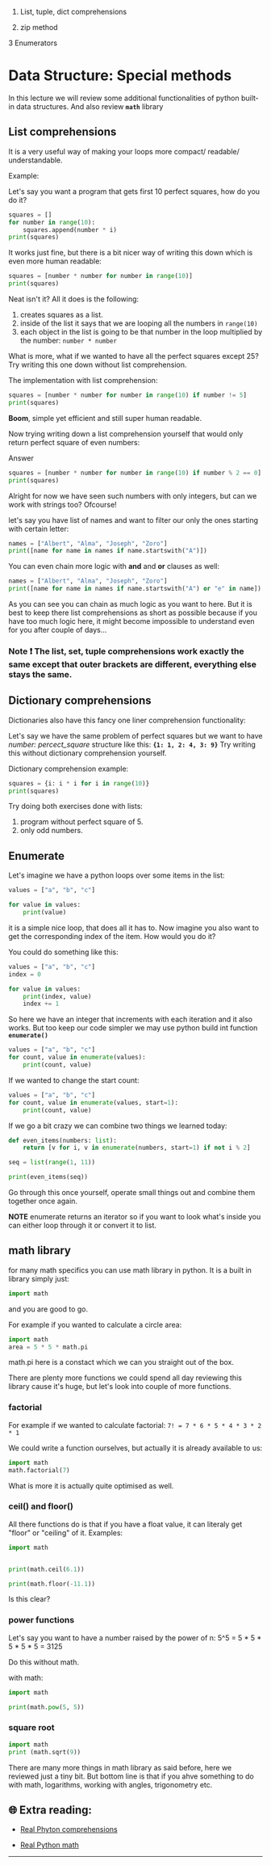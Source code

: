 1. List, tuple, dict comprehensions 

1. zip method

3 Enumerators



# Data Structure: Special methods

In this lecture we will review some additional functionalities of python built-in data structures. And also review **`math`** library

## List comprehensions

It is a very useful way of making your loops more compact/ readable/ understandable. 

Example:

Let's say you want a program that gets first 10 perfect squares, how do you do it?

```python
squares = []
for number in range(10):
    squares.append(number * i)
print(squares)
```

It works just fine, but there is a bit nicer way of writing this down which is even more human readable:

```python
squares = [number * number for number in range(10)]
print(squares)
```

Neat isn't it? All it does is the following:

1. creates squares as a list.
1. inside of the list it says that we are looping all the numbers in `range(10)`
1. each object in the list is going to be that number in the loop multiplied by the number: `number * number`


What is more, what if we wanted to have all the perfect squares except 25? Try writing this one down without list comprehension.

The implementation with list comprehension:

```python
squares = [number * number for number in range(10) if number != 5]
print(squares)
```

**Boom**, simple yet efficient and still super human readable. 

Now trying writing down a list comprehension yourself that would only return perfect square of even numbers:




Answer
```python
squares = [number * number for number in range(10) if number % 2 == 0]
print(squares)
```

Alright for now we have seen such numbers with only integers, but can we work with strings too? Ofcourse!

let's say you have list of names and want to filter our only the ones starting with certain letter:

```python
names = ["Albert", "Alma", "Joseph", "Zoro"]
print([name for name in names if name.startswith("A")])
```

You can even chain more logic with **and** and **or** clauses as well:

```python
names = ["Albert", "Alma", "Joseph", "Zoro"]
print([name for name in names if name.startswith("A") or "e" in name])
```

As you can see you can chain as much logic as you want to here. But it is best to keep there list comprehensions as short as possible because if you have too much logic here, it might become impossible to understand even for you after couple of days...

### **Note** ❗ The list, set, tuple comprehensions work exactly the same except that outer brackets are different, everything else stays the same.


## Dictionary comprehensions

Dictionaries also have this fancy one liner comprehension functionality:

Let's say we have the same problem of perfect squares but we want to have _number: percect_square_ structure like this: **`{1: 1, 2: 4, 3: 9}`**
Try writing this without dictionary comprehension yourself.


Dictionary comprehension example:

```python
squares = {i: i * i for i in range(10)}
print(squares)
```

Try doing both exercises done with lists:
1. program without perfect square of 5.
1. only odd numbers.

## Enumerate

Let's imagine we have a python loops over some items in the list:

```python
values = ["a", "b", "c"]

for value in values:
    print(value)
```

it is a simple nice loop, that does all it has to. Now imagine you also want to get the corresponding index of the item. How would you do it?

You could do something like this:

```python
values = ["a", "b", "c"]
index = 0

for value in values:
    print(index, value)
    index += 1
```

So here we have an integer that increments with each iteration and it also works. But too keep our code simpler we may use python build int function **`enumerate()`**


```python
values = ["a", "b", "c"]
for count, value in enumerate(values):
    print(count, value)
```

If we wanted to change the start count:

```python
values = ["a", "b", "c"]
for count, value in enumerate(values, start=1):
    print(count, value)
```


If we go a bit crazy we can combine two things we learned today:
```python
def even_items(numbers: list):
    return [v for i, v in enumerate(numbers, start=1) if not i % 2]

seq = list(range(1, 11))

print(even_items(seq))
```

Go through this once yourself, operate small things out and combine them together once again.

**NOTE** enumerate returns an iterator so if you want to look what's inside you can either loop through it or convert it to list.


## math library

for many math specifics you can use math library in python. It is a built in library simply just:
```python
import math
```

and you are good to go.

For example if you wanted to calculate a circle area:

```python
import math
area = 5 * 5 * math.pi
```

math.pi here is a constact which we can you straight out of the box.

There are plenty more functions we could spend all day reviewing this library cause it's huge, but let's look into couple of more functions.

### factorial

For example if we wanted to calculate factorial: `7! = 7 * 6 * 5 * 4 * 3 * 2 * 1`

We could write a function ourselves, but actually it is already available to us:

```python
import math
math.factorial(7)
```

What is more it is actually quite optimised as well.


### ceil() and floor()

All there functions do is that if you have a float value, it can literaly get "floor" or "ceiling" of it. Examples:


```python
import math


print(math.ceil(6.1))

print(math.floor(-11.1))
```

Is this clear?


### power functions


Let's say you want to have a number raised by the power of n: 5^5 = 5 * 5 * 5 * 5 * 5 = 3125

Do this without math.

with math:


```python
import math

print(math.pow(5, 5))
```


### square root


```python
import math
print (math.sqrt(9))
```

There are many more things in math library as said before, here we reviewed just a tiny bit. But bottom line is that if you ahve something to do with math, logarithms, working with angles, trigonometry etc.


## 🌐  Extra reading:

* [Real Phyton comprehensions](https://realpython.com/list-comprehension-python/)

* [Real Python math](https://realpython.com/python-math-module/)
***



